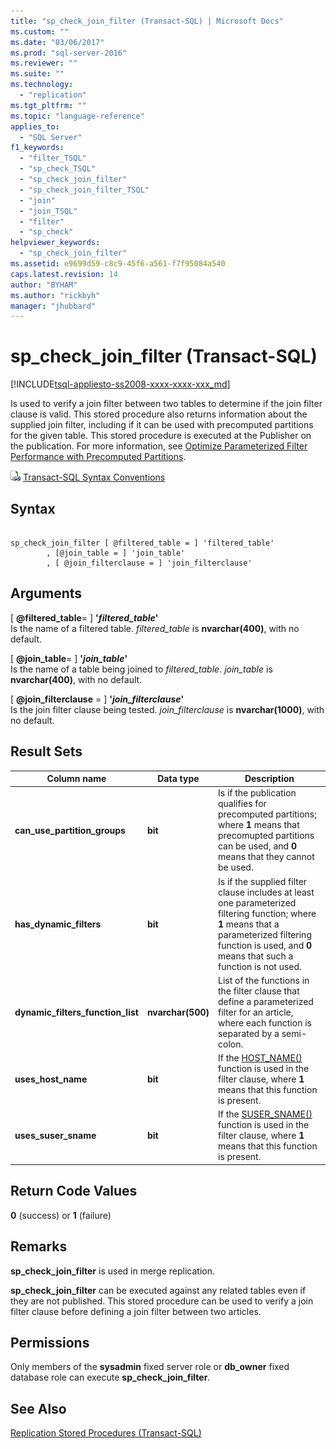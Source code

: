 ```yaml
---
title: "sp_check_join_filter (Transact-SQL) | Microsoft Docs"
ms.custom: ""
ms.date: "03/06/2017"
ms.prod: "sql-server-2016"
ms.reviewer: ""
ms.suite: ""
ms.technology: 
  - "replication"
ms.tgt_pltfrm: ""
ms.topic: "language-reference"
applies_to: 
  - "SQL Server"
f1_keywords: 
  - "filter_TSQL"
  - "sp_check_TSQL"
  - "sp_check_join_filter"
  - "sp_check_join_filter_TSQL"
  - "join"
  - "join_TSQL"
  - "filter"
  - "sp_check"
helpviewer_keywords: 
  - "sp_check_join_filter"
ms.assetid: e9699d59-c8c9-45f6-a561-f7f95084a540
caps.latest.revision: 14
author: "BYHAM"
ms.author: "rickbyh"
manager: "jhubbard"
---
```

# sp_check_join_filter (Transact-SQL)
[!INCLUDE[tsql-appliesto-ss2008-xxxx-xxxx-xxx_md](../../includes/tsql-appliesto-ss2008-xxxx-xxxx-xxx-md.md)]

  Is used to verify a join filter between two tables to determine if the join filter clause is valid. This stored procedure also returns information about the supplied join filter, including if it can be used with precomputed partitions for the given table. This stored procedure is executed at the Publisher on the publication. For more information, see [Optimize Parameterized Filter Performance with Precomputed Partitions](../../relational-databases/replication/merge/parameterized-filters-optimize-for-precomputed-partitions.md).  
  
 ![Topic link icon](../../database-engine/configure-windows/media/topic-link.gif "Topic link icon") [Transact-SQL Syntax Conventions](../../t-sql/language-elements/transact-sql-syntax-conventions-transact-sql.md)  
  
## Syntax  
  
```  
  
sp_check_join_filter [ @filtered_table = ] 'filtered_table'  
        , [@join_table = ] 'join_table'  
        , [ @join_filterclause = ] 'join_filterclause'  
```  
  
## Arguments  
 [ **@filtered_table**= ] **'***filtered_table***'**  
 Is the name of a filtered table. *filtered_table* is **nvarchar(400)**, with no default.  
  
 [ **@join_table**= ] **'***join_table***'**  
 Is the name of a table being joined to *filtered_table*. *join_table* is **nvarchar(400)**, with no default.  
  
 [ **@join_filterclause** = ] **'***join_filterclause***'**  
 Is the join filter clause being tested. *join_filterclause* is **nvarchar(1000)**, with no default.  
  
## Result Sets  
  
|Column name|Data type|Description|  
|-----------------|---------------|-----------------|  
|**can_use_partition_groups**|**bit**|Is if the publication qualifies for precomputed partitions; where **1** means that precomupted partitions can be used, and **0** means that they cannot be used.|  
|**has_dynamic_filters**|**bit**|Is if the supplied filter clause includes at least one parameterized filtering function; where **1** means that a parameterized filtering function is used, and **0** means that such a function is not used.|  
|**dynamic_filters_function_list**|**nvarchar(500)**|List of the functions in the filter clause that define a parameterized filter for an article, where each function is separated by a semi-colon.|  
|**uses_host_name**|**bit**|If the [HOST_NAME()](../../t-sql/functions/host-name-transact-sql.md) function is used in the filter clause, where **1** means that this function is present.|  
|**uses_suser_sname**|**bit**|If the [SUSER_SNAME()](../../t-sql/functions/suser-sname-transact-sql.md) function is used in the filter clause, where **1** means that this function is present.|  
  
## Return Code Values  
 **0** (success) or **1** (failure)  
  
## Remarks  
 **sp_check_join_filter** is used in merge replication.  
  
 **sp_check_join_filter** can be executed against any related tables even if they are not published. This stored procedure can be used to verify a join filter clause before defining a join filter between two articles.  
  
## Permissions  
 Only members of the **sysadmin** fixed server role or **db_owner** fixed database role can execute **sp_check_join_filter**.  
  
## See Also  
 [Replication Stored Procedures &#40;Transact-SQL&#41;](../../relational-databases/system-stored-procedures/replication-stored-procedures-transact-sql.md)  
  
  